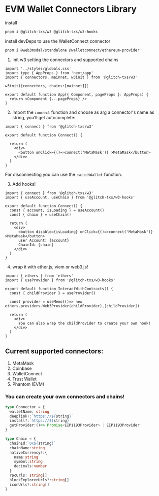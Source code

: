 # EVM Wallet Connectors Library

install

```sh
pnpm i @glitch-txs/w3 @glitch-txs/w3-hooks
```

install devDeps to use the WalletConnect connector
```sh
pnpm i @web3modal/standalone @walletconnect/ethereum-provider
```

1. Init w3 setting the connectors and supported chains
```tsx
import '../styles/globals.css'
import type { AppProps } from 'next/app'
import { connectors, mainnet, w3init } from '@glitch-txs/w3'

w3init({connectors, chains:[mainnet]})

export default function App({ Component, pageProps }: AppProps) {
  return <Component {...pageProps} />
}
```

2. Import the `connect` function and choose as arg a connector's name as string, you'll get autocomplete:
```tsx
import { connect } from '@glitch-txs/w3'

export default function Connect() {
  
  return (
    <div>
      <button onClick={()=>connect('MetaMask')} >MetaMask</button>
    </div>
  )
}
```
For disconnecting you can use the `switchWallet` function.

3. Add hooks!
```tsx
import { connect } from '@glitch-txs/w3'
import { useAccount, useChain } from '@glitch-txs/w3-hooks'

export default function Connect() {
  const { account, isLoading } = useAccount()
  const { chain } = useChain()
  
  return (
    <div>
      <button disable={isLoading} onClick={()=>connect('MetaMask')} >MetaMask</button>
      user Account: {account}
      ChainId: {chain}
    </div>
  )
}
```

4. wrap it with ether.js, viem or web3.js!
```tsx
import { ethers } from 'ethers'
import { useProvider } from '@glitch-txs/w3-hooks'

export default function InteractWithContracts() {
  const { childProvider } = useProvider()

  const provider = useMemo(()=> new ethers.providers.Web3Provider(childProvider),[childProvider])
  
  return (
    <div>
      You can also wrap the childProvider to create your own hook!
    </div>
  )
}
```

## Current supported connectors:
1. MetaMask
2. Coinbase
3. WalletConnect
4. Trust Wallet
5. Phantom (EVM)

### You can create your own connectors and chains!

```ts
type Connector = {
  walletName: string
  deeplink?:`https://${string}`
  install?:`https://${string}`
  getProvider:()=> Promise<EIP1193Provider> | EIP1193Provider
}

type Chain = {
  chainId:`0x${string}`
  chainName:string
  nativeCurrency?:{
    name:string
    symbol:string
    decimals:number
  }
  rpcUrls: string[]
  blockExplorerUrls?:string[]
  iconUrls?:string[]
}
```
